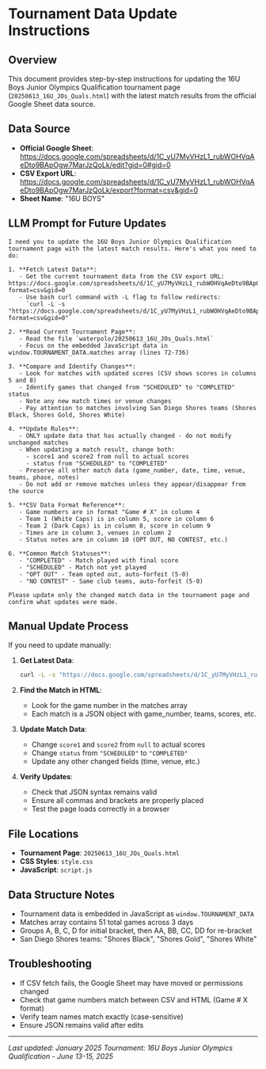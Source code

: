 # Tournament Data Update Instructions

## Overview
This document provides step-by-step instructions for updating the 16U Boys Junior Olympics Qualification tournament page (`20250613_16U_JOs_Quals.html`) with the latest match results from the official Google Sheet data source.

## Data Source
- **Official Google Sheet**: https://docs.google.com/spreadsheets/d/1C_yU7MyVHzL1_rubWOHVqAeDto9BApOgw7MarJzQoLk/edit?gid=0#gid=0
- **CSV Export URL**: https://docs.google.com/spreadsheets/d/1C_yU7MyVHzL1_rubWOHVqAeDto9BApOgw7MarJzQoLk/export?format=csv&gid=0
- **Sheet Name**: "16U BOYS"

## LLM Prompt for Future Updates

```
I need you to update the 16U Boys Junior Olympics Qualification tournament page with the latest match results. Here's what you need to do:

1. **Fetch Latest Data**: 
   - Get the current tournament data from the CSV export URL: https://docs.google.com/spreadsheets/d/1C_yU7MyVHzL1_rubWOHVqAeDto9BApOgw7MarJzQoLk/export?format=csv&gid=0
   - Use bash curl command with -L flag to follow redirects: 
     `curl -L -s "https://docs.google.com/spreadsheets/d/1C_yU7MyVHzL1_rubWOHVqAeDto9BApOgw7MarJzQoLk/export?format=csv&gid=0"`

2. **Read Current Tournament Page**:
   - Read the file `waterpolo/20250613_16U_JOs_Quals.html`
   - Focus on the embedded JavaScript data in window.TOURNAMENT_DATA.matches array (lines 72-736)

3. **Compare and Identify Changes**:
   - Look for matches with updated scores (CSV shows scores in columns 5 and 8)
   - Identify games that changed from "SCHEDULED" to "COMPLETED" status
   - Note any new match times or venue changes
   - Pay attention to matches involving San Diego Shores teams (Shores Black, Shores Gold, Shores White)

4. **Update Rules**:
   - ONLY update data that has actually changed - do not modify unchanged matches
   - When updating a match result, change both:
     - score1 and score2 from null to actual scores
     - status from "SCHEDULED" to "COMPLETED"
   - Preserve all other match data (game_number, date, time, venue, teams, phase, notes)
   - Do not add or remove matches unless they appear/disappear from the source

5. **CSV Data Format Reference**:
   - Game numbers are in format "Game # X" in column 4
   - Team 1 (White Caps) is in column 5, score in column 6
   - Team 2 (Dark Caps) is in column 8, score in column 9
   - Times are in column 3, venues in column 2
   - Status notes are in column 10 (OPT OUT, NO CONTEST, etc.)

6. **Common Match Statuses**:
   - "COMPLETED" - Match played with final score
   - "SCHEDULED" - Match not yet played
   - "OPT OUT" - Team opted out, auto-forfeit (5-0)
   - "NO CONTEST" - Same club teams, auto-forfeit (5-0)

Please update only the changed match data in the tournament page and confirm what updates were made.
```

## Manual Update Process

If you need to update manually:

1. **Get Latest Data**:
   ```bash
   curl -L -s "https://docs.google.com/spreadsheets/d/1C_yU7MyVHzL1_rubWOHVqAeDto9BApOgw7MarJzQoLk/export?format=csv&gid=0" > tournament_data.csv
   ```

2. **Find the Match in HTML**:
   - Look for the game number in the matches array
   - Each match is a JSON object with game_number, teams, scores, etc.

3. **Update Match Data**:
   - Change `score1` and `score2` from `null` to actual scores
   - Change `status` from `"SCHEDULED"` to `"COMPLETED"`
   - Update any other changed fields (time, venue, etc.)

4. **Verify Updates**:
   - Check that JSON syntax remains valid
   - Ensure all commas and brackets are properly placed
   - Test the page loads correctly in a browser

## File Locations
- **Tournament Page**: `20250613_16U_JOs_Quals.html`
- **CSS Styles**: `style.css`
- **JavaScript**: `script.js`

## Data Structure Notes
- Tournament data is embedded in JavaScript as `window.TOURNAMENT_DATA`
- Matches array contains 51 total games across 3 days
- Groups A, B, C, D for initial bracket, then AA, BB, CC, DD for re-bracket
- San Diego Shores teams: "Shores Black", "Shores Gold", "Shores White"

## Troubleshooting
- If CSV fetch fails, the Google Sheet may have moved or permissions changed
- Check that game numbers match between CSV and HTML (Game # X format)
- Verify team names match exactly (case-sensitive)
- Ensure JSON remains valid after edits

---
*Last updated: January 2025*
*Tournament: 16U Boys Junior Olympics Qualification - June 13-15, 2025*